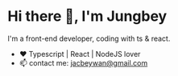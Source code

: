 # Hi there 👋, I'm Jungbey

I'm a front-end developer, coding with ts & react.

- ❤️  Typescript | React | NodeJS lover
- 📫  contact me: jacbeywan@gmail.com


[//]: <img src="https://github-readme-stats.vercel.app/api?username=Jungbey&count_private=true&show_icons=true&include_all_commits=false" alt="Jungbey's github stats"/>

